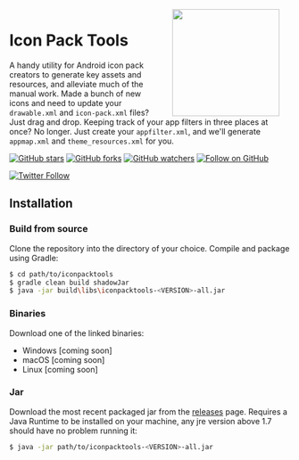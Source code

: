 <img src="https://i.imgur.com/7oCSH5V.png" width="192" align="right" hspace="20" />

# Icon Pack Tools
A handy utility for Android icon pack creators to generate key assets and resources, and alleviate much of the manual work. Made a bunch of new icons and need to update your `drawable.xml` and `icon-pack.xml` files? Just drag and drop. Keeping track of your app filters in three places at once? No longer. Just create your `appfilter.xml`, and we'll generate `appmap.xml` and `theme_resources.xml` for you.

[![GitHub stars](https://img.shields.io/github/stars/rektdeckard/iconpacktools?style=flat-square&label=Star)](https://github.com/rektdeckard/iconpacktools)
[![GitHub forks](https://img.shields.io/github/forks/rektdeckard/iconpacktools?style=flat-square&label=Fork)](https://github.com/rektdeckard/iconpacktools/fork)
[![GitHub watchers](https://img.shields.io/github/watchers/rektdeckard/iconpacktools?style=flat-square&label=Watch)](https://github.com/rektdeckard/iconpacktools)
[![Follow on GitHub](https://img.shields.io/github/followers/rektdeckard?style=flat-square&label=Follow)](https://github.com/rektdeckard)

[![Twitter Follow](https://img.shields.io/twitter/follow/friedtm.svg?style=flat-square)](https://twitter.com/friedtm)

## Installation

### Build from source
Clone the repository into the directory of your choice. Compile and package using Gradle:
```bash
$ cd path/to/iconpacktools
$ gradle clean build shadowJar
$ java -jar build\libs\iconpacktools-<VERSION>-all.jar
```
### Binaries
Download one of the linked binaries:

- Windows [coming soon]
- macOS [coming soon]
- Linux [coming soon]
  
### Jar
Download the most recent packaged jar from the [releases](https://github.com/rektdeckard/iconpacktools/releases) page. Requires a Java Runtime to be installed on your machine, any jre version above 1.7 should have no problem running it:
```bash
$ java -jar path/to/iconpacktools-<VERSION>-all.jar
```
